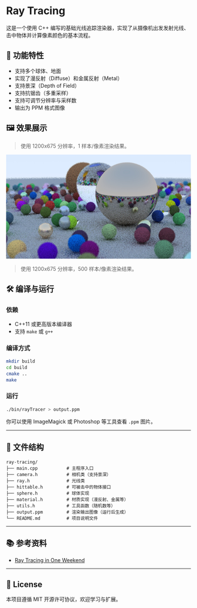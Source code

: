 
# Ray Tracing

这是一个使用 C++ 编写的基础光线追踪渲染器，实现了从摄像机出发发射光线、击中物体并计算像素颜色的基本流程。

## 🌟 功能特性

- 支持多个球体、地面
- 实现了漫反射（Diffuse）和金属反射（Metal）
- 支持景深（Depth of Field）
- 支持抗锯齿（多重采样）
- 支持可调节分辨率与采样数
- 输出为 PPM 格式图像

## 🖼️ 效果展示

> 使用 1200x675 分辨率，1 样本/像素渲染结果。

<img src="examples/oneSampleOutput.jpg" alt="1 SPP 渲染示例" width="600">

> 使用 1200x675 分辨率，500 样本/像素渲染结果。

## 🛠 编译与运行

### 依赖

- C++11 或更高版本编译器
- 支持 `make` 或 `g++`

### 编译方式

```bash
mkdir build
cd build
cmake ..
make
```

### 运行

```bash
./bin/rayTracer > output.ppm
```

你可以使用 ImageMagick 或 Photoshop 等工具查看 `.ppm` 图片。

---

## 🧮 文件结构

```
ray-tracing/
├── main.cpp           # 主程序入口
├── camera.h           # 相机类（支持景深）
├── ray.h              # 光线类
├── hittable.h         # 可被击中的物体接口
├── sphere.h           # 球体实现
├── material.h         # 材质实现（漫反射、金属等）
├── utils.h            # 工具函数（随机数等）
├── output.ppm         # 渲染输出图像（运行后生成）
└── README.md          # 项目说明文件
```

---

## 📚 参考资料

- [Ray Tracing in One Weekend](https://raytracing.github.io/)

---

## 📄 License

本项目遵循 MIT 开源许可协议，欢迎学习与扩展。
